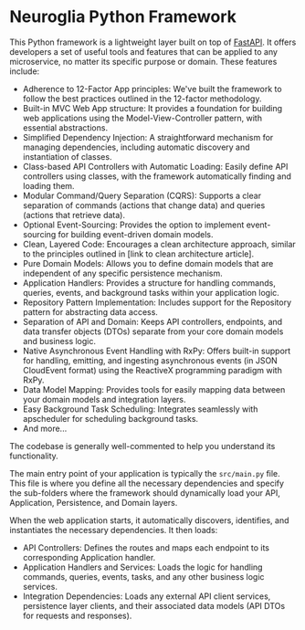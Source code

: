 # Neuroglia Python Framework

This Python framework is a lightweight layer built on top of [FastAPI](https://fastapi.tiangolo.com/). It offers developers a set of useful tools and features that can be applied to any microservice, no matter its specific purpose or domain. These features include:

- Adherence to 12-Factor App principles: We've built the framework to follow the best practices outlined in the 12-factor methodology.
- Built-in MVC Web App structure: It provides a foundation for building web applications using the Model-View-Controller pattern, with essential abstractions.
- Simplified Dependency Injection: A straightforward mechanism for managing dependencies, including automatic discovery and instantiation of classes.
- Class-based API Controllers with Automatic Loading: Easily define API controllers using classes, with the framework automatically finding and loading them.
- Modular Command/Query Separation (CQRS): Supports a clear separation of commands (actions that change data) and queries (actions that retrieve data).
- Optional Event-Sourcing: Provides the option to implement event-sourcing for building event-driven domain models.
- Clean, Layered Code: Encourages a clean architecture approach, similar to the principles outlined in [link to clean architecture article].
- Pure Domain Models: Allows you to define domain models that are independent of any specific persistence mechanism.
- Application Handlers: Provides a structure for handling commands, queries, events, and background tasks within your application logic.
- Repository Pattern Implementation: Includes support for the Repository pattern for abstracting data access.
- Separation of API and Domain: Keeps API controllers, endpoints, and data transfer objects (DTOs) separate from your core domain models and business logic.
- Native Asynchronous Event Handling with RxPy: Offers built-in support for handling, emitting, and ingesting asynchronous events (in JSON CloudEvent format) using the ReactiveX programming paradigm with RxPy.
- Data Model Mapping: Provides tools for easily mapping data between your domain models and integration layers.
- Easy Background Task Scheduling: Integrates seamlessly with apscheduler for scheduling background tasks.
- And more...

The codebase is generally well-commented to help you understand its functionality.

The main entry point of your application is typically the `src/main.py` file. This file is where you define all the necessary dependencies and specify the sub-folders where the framework should dynamically load your API, Application, Persistence, and Domain layers.

When the web application starts, it automatically discovers, identifies, and instantiates the necessary dependencies. It then loads:

- API Controllers: Defines the routes and maps each endpoint to its corresponding Application handler.
- Application Handlers and Services: Loads the logic for handling commands, queries, events, tasks, and any other business logic services.
- Integration Dependencies: Loads any external API client services, persistence layer clients, and their associated data models (API DTOs for requests and responses).
